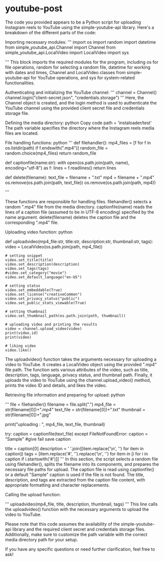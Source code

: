 # youtube-post
The code you provided appears to be a Python script for uploading Instagram reels to YouTube using the simple-youtube-api library. Here's a breakdown of the different parts of the code:

Importing necessary modules:
'''
import os
import random
import datetime
from simple_youtube_api.Channel import Channel
from simple_youtube_api.LocalVideo import LocalVideo
import sys

'''
This block imports the required modules for the program, including os for file operations, random for selecting a random file, datetime for working with dates and times, Channel and LocalVideo classes from simple-youtube-api for YouTube operations, and sys for system-related functionalities.

Authenticating and initializing the YouTube channel:
'''
channel = Channel()
channel.login("client-secret.json", "credentials.storage")
'''
Here, the Channel object is created, and the login method is used to authenticate the YouTube channel using the provided client secret file and credentials storage file.

Defining the media directory:
python
Copy code
path = 'instaloader/test'
The path variable specifies the directory where the Instagram reels media files are located.

File handling functions:
python
'''
def filehandler():
    mp4_files = [f for f in os.listdir(path) if f.endswith(".mp4")]
    random_file = random.choice(mp4_files)
    return random_file

def captionfile(name:str):
    with open(os.path.join(path, name), encoding="utf-8") as f:
        lines = f.readlines()
    return lines

def delete(filename):
    text_file = filename + ".txt"
    mp4 = filename + ".mp4"
    os.remove(os.path.join(path, text_file))
    os.remove(os.path.join(path, mp4))
    
 '''
 
These functions are responsible for handling files. filehandler() selects a random ".mp4" file from the media directory. captionfile(name) reads the lines of a caption file (assumed to be in UTF-8 encoding) specified by the name argument. delete(filename) deletes the caption file and the corresponding ".mp4" file.

Uploading video function:
python


def uploadvideo(mp4_file:str, title:str, description:str, thumbnail:str, tags):
    video = LocalVideo(os.path.join(path, mp4_file))

    # setting snippet
    video.set_title(title)
    video.set_description(description)
    video.set_tags(tags)
    #video.set_category("movie")
    video.set_default_language("en-US")

    # setting status
    video.set_embeddable(True)
    video.set_license("creativeCommon")
    video.set_privacy_status("public")
    video.set_public_stats_viewable(True)

    # setting thumbnail
    video.set_thumbnail_path(os.path.join(path, thumbnail))

    # uploading video and printing the results
    video = channel.upload_video(video)
    print(video.id)
    print(video)

    # liking video
    video.like()
    
The uploadvideo() function takes the arguments necessary for uploading a video to YouTube. It creates a LocalVideo object using the provided ".mp4" file path. The function sets various attributes of the video, such as title, description, tags, language, privacy status, and thumbnail path. Finally, it uploads the video to YouTube using the channel.upload_video() method, prints the video ID and details, and likes the video.

Retrieving file information and preparing for upload:
python

'''
file = filehandler()
filename = file.split(".")
mp4_file = str(filename[0])+".mp4"
text_file = str(filename[0])+".txt"
thumbnail = str(filename[0])+".jpg"

print("uploading : ", mp4_file, text_file, thumbnail)

try:
    caption = captionfile(text_file)
except FileNotFoundError:
    caption = "Sample" #give fail save caption 

title = caption[0]
description = ' '.join([item.replace('\n', '') for item in caption])
tags = [item.replace('#', '').replace('\n', '') for item in [i for i in caption if i.startswith('#')]]
'''
In this section, the script selects a random file using filehandler(), splits the filename into its components, and prepares the necessary file paths for upload. The caption file is read using captionfile() or a default "Sample" caption is used if the file is not found. The title, description, and tags are extracted from the caption file content, with appropriate formatting and character replacements.

Calling the upload function:

'''
uploadvideo(mp4_file, title, description, thumbnail, tags)
'''
This line calls the uploadvideo() function with the necessary arguments to upload the video to YouTube.

Please note that this code assumes the availability of the simple-youtube-api library and the required client secret and credentials storage files. Additionally, make sure to customize the path variable with the correct media directory path for your setup.

If you have any specific questions or need further clarification, feel free to ask!
